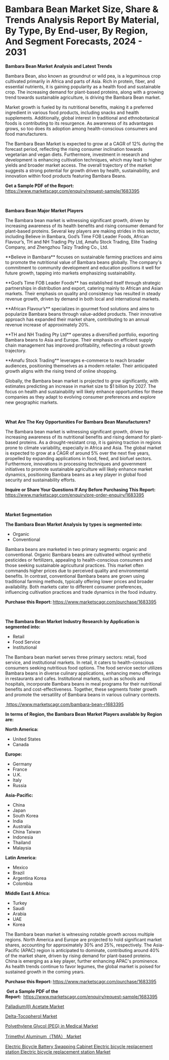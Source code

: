 <p><h1>Bambara Bean Market Size, Share & Trends Analysis Report By Material, By Type, By End-user, By Region, And Segment Forecasts, 2024 - 2031</h1></p><p><strong>Bambara Bean Market Analysis and Latest Trends</strong></p>
<p><p>Bambara Bean, also known as groundnut or wild pea, is a leguminous crop cultivated primarily in Africa and parts of Asia. Rich in protein, fiber, and essential nutrients, it is gaining popularity as a health food and sustainable crop. The increasing demand for plant-based proteins, along with a growing trend towards sustainable agriculture, is driving the Bambara Bean market. </p><p>Market growth is fueled by its nutritional benefits, making it a preferred ingredient in various food products, including snacks and health supplements. Additionally, global interest in traditional and ethnobotanical foods is contributing to its resurgence. As awareness of its advantages grows, so too does its adoption among health-conscious consumers and food manufacturers.</p><p>The Bambara Bean Market is expected to grow at a CAGR of 12% during the forecast period, reflecting the rising consumer inclination towards vegetarian and vegan diets. Furthermore, investment in research and development is enhancing cultivation techniques, which may lead to higher yields and broader market access. The overall trajectory of the market suggests a strong potential for growth driven by health, sustainability, and innovation within food products featuring Bambara Beans.</p></p>
<p><strong>Get a Sample PDF of the Report:&nbsp;</strong> <a href="https://www.marketscagr.com/enquiry/request-sample/1683395?utm_campaign=1339&utm_medium=2&utm_source=Github&utm_content=ia&utm_term=15102024&utm_id=bambara-bean">https://www.marketscagr.com/enquiry/request-sample/1683395</a></p>
<p>&nbsp;</p>
<p><strong>Bambara Bean Major Market Players</strong></p>
<p><p>The Bambara bean market is witnessing significant growth, driven by increasing awareness of its health benefits and rising consumer demand for plant-based proteins. Several key players are making strides in this sector, including Believe in Bambara, God’s Time FOB Leader Foods, African Flavour’s, TH and NH Trading Pty Ltd, Amafu Stock Trading, Elite Trading Company, and Zhengzhou Taizy Trading Co., Ltd.</p><p>**Believe in Bambara** focuses on sustainable farming practices and aims to promote the nutritional value of Bambara beans globally. The company's commitment to community development and education positions it well for future growth, tapping into markets emphasizing sustainability.</p><p>**God’s Time FOB Leader Foods** has established itself through strategic partnerships in distribution and export, catering mainly to African and Asian markets. Their emphasis on quality and consistency has resulted in steady revenue growth, driven by demand in both local and international markets.</p><p>**African Flavour’s** specializes in gourmet food solutions and aims to popularize Bambara beans through value-added products. Their innovative approach has expanded their market share, contributing to an annual revenue increase of approximately 20%.</p><p>**TH and NH Trading Pty Ltd** operates a diversified portfolio, exporting Bambara beans to Asia and Europe. Their emphasis on efficient supply chain management has improved profitability, reflecting a robust growth trajectory.</p><p>**Amafu Stock Trading** leverages e-commerce to reach broader audiences, positioning themselves as a modern retailer. Their anticipated growth aligns with the rising trend of online shopping.</p><p>Globally, the Bambara bean market is projected to grow significantly, with estimates predicting an increase in market size to $1 billion by 2027. The focus on health and sustainability will likely enhance opportunities for these companies as they adapt to evolving consumer preferences and explore new geographic markets.</p></p>
<p>&nbsp;</p>
<p><strong>What Are The Key Opportunities For Bambara Bean Manufacturers?</strong></p>
<p><p>The Bambara bean market is witnessing significant growth, driven by increasing awareness of its nutritional benefits and rising demand for plant-based proteins. As a drought-resistant crop, it is gaining traction in regions prone to climate variability, especially in Africa and Asia. The global market is expected to grow at a CAGR of around 5% over the next five years, propelled by expanding applications in food, feed, and biofuel sectors. Furthermore, innovations in processing techniques and government initiatives to promote sustainable agriculture will likely enhance market dynamics, positioning Bambara beans as a key player in global food security and sustainability efforts.</p></p>
<p><strong>Inquire or Share Your Questions If Any Before Purchasing This Report:</strong> <a href="https://www.marketscagr.com/enquiry/pre-order-enquiry/1683395?utm_campaign=1339&utm_medium=2&utm_source=Github&utm_content=ia&utm_term=15102024&utm_id=bambara-bean">https://www.marketscagr.com/enquiry/pre-order-enquiry/1683395</a></p>
<p>&nbsp;</p>
<p><strong>Market Segmentation</strong></p>
<p><strong>The Bambara Bean Market Analysis by types is segmented into:</strong></p>
<p><ul><li>Organic</li><li>Conventional</li></ul></p>
<p><p>Bambara beans are marketed in two primary segments: organic and conventional. Organic Bambara beans are cultivated without synthetic pesticides or fertilizers, appealing to health-conscious consumers and those seeking sustainable agricultural practices. This market often commands higher prices due to perceived quality and environmental benefits. In contrast, conventional Bambara beans are grown using traditional farming methods, typically offering lower prices and broader availability. Both markets cater to different consumer preferences, influencing cultivation practices and trade dynamics in the food industry.</p></p>
<p><strong>Purchase this Report:&nbsp;</strong><a href="https://www.marketscagr.com/purchase/1683395?utm_campaign=1339&utm_medium=2&utm_source=Github&utm_content=ia&utm_term=15102024&utm_id=bambara-bean">https://www.marketscagr.com/purchase/1683395</a></p>
<p>&nbsp;</p>
<p><strong>The Bambara Bean Market Industry Research by Application is segmented into:</strong></p>
<p><ul><li>Retail</li><li>Food Service</li><li>Institutional</li></ul></p>
<p><p>The Bambara bean market serves three primary sectors: retail, food service, and institutional markets. In retail, it caters to health-conscious consumers seeking nutritious food options. The food service sector utilizes Bambara beans in diverse culinary applications, enhancing menu offerings in restaurants and cafes. Institutional markets, such as schools and hospitals, incorporate Bambara beans in meal programs for their nutritional benefits and cost-effectiveness. Together, these segments foster growth and promote the versatility of Bambara beans in various culinary contexts.</p></p>
<p><a href="https://www.marketscagr.com/bambara-bean-r1683395?utm_campaign=1339&utm_medium=2&utm_source=Github&utm_content=ia&utm_term=15102024&utm_id=bambara-bean">&nbsp;https://www.marketscagr.com/bambara-bean-r1683395</a></p>
<p><strong>In terms of Region, the Bambara Bean Market Players available by Region are:</strong></p>
<p>
    <p> <strong> North America: </strong>
        <ul>
            <li>United States</li>
            <li>Canada</li>
        </ul>
        </p> 
    <p> <strong> Europe: </strong>
        <ul>
            <li>Germany</li>
            <li>France</li>
            <li>U.K.</li>
            <li>Italy</li>
            <li>Russia</li>
        </ul>
        </p> 
    <p> <strong> Asia-Pacific: </strong>
        <ul>
            <li>China</li>
            <li>Japan</li>
            <li>South Korea</li>
            <li>India</li>
            <li>Australia</li>
            <li>China Taiwan</li>
            <li>Indonesia</li>
            <li>Thailand</li>
            <li>Malaysia</li>
        </ul>
        </p> 
    <p> <strong> Latin America: </strong>
        <ul>
            <li>Mexico</li>
            <li>Brazil</li>
            <li>Argentina Korea</li>
            <li>Colombia</li>
        </ul>
        </p> 
    <p> <strong> Middle East & Africa: </strong>
        <ul>
            <li>Turkey</li>
            <li>Saudi</li>
            <li>Arabia</li>
            <li>UAE</li>
            <li>Korea</li>
        </ul>
    </p>
    </p>
<p><p>The Bambara bean market is witnessing notable growth across multiple regions. North America and Europe are projected to hold significant market shares, accounting for approximately 30% and 25%, respectively. The Asia-Pacific (APAC) region is anticipated to dominate, contributing around 40% of the market share, driven by rising demand for plant-based proteins. China is emerging as a key player, further enhancing APAC's prominence. As health trends continue to favor legumes, the global market is poised for sustained growth in the coming years.</p></p>
<p><strong>Purchase this Report: </strong><a href="https://www.marketscagr.com/purchase/1683395?utm_campaign=1339&utm_medium=2&utm_source=Github&utm_content=ia&utm_term=15102024&utm_id=bambara-bean">https://www.marketscagr.com/purchase/1683395</a></p>
<p>&nbsp;<strong>Get a Sample PDF of the Report:&nbsp;&nbsp;</strong><a href="https://www.marketscagr.com/enquiry/request-sample/1683395?utm_campaign=1339&utm_medium=2&utm_source=Github&utm_content=ia&utm_term=15102024&utm_id=bambara-bean">https://www.marketscagr.com/enquiry/request-sample/1683395</a></p>
<p><strong></strong></p>
<p><p><a href="https://www.linkedin.com/pulse/consumer-behavior-shifts-palladiumii-acetate-market-demand-eaoof?trk=public_post_embed_feed-article-content&utm_campaign=1339&utm_medium=2&utm_source=Github&utm_content=ia&utm_term=15102024&utm_id=bambara-bean">Palladium(II) Acetate Market</a></p><p><a href="https://www.linkedin.com/pulse/digital-transformation-delta-tocopherol-industry-market-hgw9f?trk=public_post_embed_feed-article-content&utm_campaign=1339&utm_medium=2&utm_source=Github&utm_content=ia&utm_term=15102024&utm_id=bambara-bean">Delta-Tocopherol Market</a></p><p><a href="https://www.linkedin.com/pulse/competitive-intelligence-polyethylene-glycol-peg-medical-5wa5f?trk=public_post_embed_feed-article-content&utm_campaign=1339&utm_medium=2&utm_source=Github&utm_content=ia&utm_term=15102024&utm_id=bambara-bean">Polyethylene Glycol (PEG) in Medical Market</a></p><p><a href="https://github.com/cecilebbruhter/Market-Research-Report-List-1/blob/main/trimethyl-aluminumtma-market.md?utm_campaign=1339&utm_medium=2&utm_source=Github&utm_content=ia&utm_term=15102024&utm_id=bambara-bean">Trimethyl Aluminum（TMA） Market</a></p><p><a href="https://github.com/doyeme32g/Market-Research-Report-List-1/blob/main/electric-bicycle-battery-swapping-cabinet-electric-bicycle-replacement-station-electric-bicycle-replacement-station-market.md?utm_campaign=1339&utm_medium=2&utm_source=Github&utm_content=ia&utm_term=15102024&utm_id=bambara-bean">Electric Bicycle Battery Swapping Cabinet
Electric bicycle replacement station
Electric bicycle replacement station Market</a></p></p>